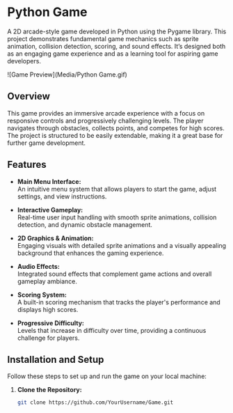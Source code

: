 # Python Game

A 2D arcade-style game developed in Python using the Pygame library. This project demonstrates fundamental game mechanics such as sprite animation, collision detection, scoring, and sound effects. It’s designed both as an engaging game experience and as a learning tool for aspiring game developers.

![Game Preview](Media/Python Game.gif)

## Overview

This game provides an immersive arcade experience with a focus on responsive controls and progressively challenging levels. The player navigates through obstacles, collects points, and competes for high scores. The project is structured to be easily extendable, making it a great base for further game development.

## Features

- **Main Menu Interface:**  
  An intuitive menu system that allows players to start the game, adjust settings, and view instructions.

- **Interactive Gameplay:**  
  Real-time user input handling with smooth sprite animations, collision detection, and dynamic obstacle management.

- **2D Graphics & Animation:**  
  Engaging visuals with detailed sprite animations and a visually appealing background that enhances the gaming experience.

- **Audio Effects:**  
  Integrated sound effects that complement game actions and overall gameplay ambiance.

- **Scoring System:**  
  A built-in scoring mechanism that tracks the player's performance and displays high scores.

- **Progressive Difficulty:**  
  Levels that increase in difficulty over time, providing a continuous challenge for players.

## Installation and Setup

Follow these steps to set up and run the game on your local machine:

1. **Clone the Repository:**
   ```sh
   git clone https://github.com/YourUsername/Game.git
